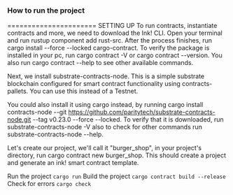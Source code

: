 ### How to run the project
======================
SETTING UP
To run contracts, instantiate contracts and more, we need to download the Ink! CLI. Open your terminal and run rustup component add rust-src.
After the process finishes, run cargo install --force --locked cargo-contract.
To verify the package is installed in your pc, run cargo contract -V or cargo contract --version. You also run cargo contract --help to see other available commands.

Next, we install substrate-contracts-node. This is a simple substrate blockchain configured for smart contract functionality using contracts-pallets. You can use this instead of a Testnet.

You could also install it using cargo instead, by running cargo install contracts-node --git https://github.com/paritytech/substrate-contracts-node.git --tag v0.23.0 --force --locked.
To verify that it is downloaded, run substrate-contracts-node -V also to check for other commands run substrate-contracts-node --help.

Let's create our project, we'll call it "burger_shop", in your project's directory, run cargo contract new burger_shop.
This should create a project and generate an ink! smart contract template.


 Run the project
`cargo run`
 Build the project
   `cargo contract build --release`
 Check for errors
   `cargo check`
